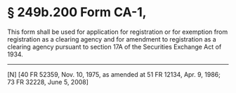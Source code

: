 # § 249b.200   Form CA-1, 


This form shall be used for application for registration or for exemption from registration as a clearing agency and for amendment to registration as a clearing agency pursuant to section 17A of the Securities Exchange Act of 1934. 



---

[N] [40 FR 52359, Nov. 10, 1975, as amended at 51 FR 12134, Apr. 9, 1986; 73 FR 32228, June 5, 2008] 


